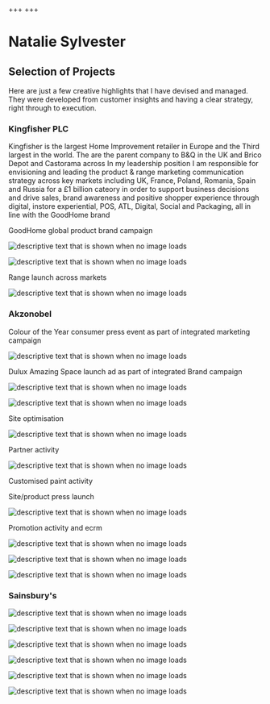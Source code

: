 +++
+++

# Natalie Sylvester

## Selection of Projects

Here are just a few creative highlights that I have devised and managed.  They were developed from customer insights and having a clear strategy, right through to execution.


### Kingfisher PLC

Kingfisher is the largest Home Improvement retailer in Europe and the Third largest in the world. The are the parent company to B&Q in the UK and Brico Depot and Castorama across 
In my leadership position I am responsible for envisioning and leading the product & range  marketing communication strategy across key markets including UK, France, Poland, Romania, Spain and Russia for a £1 billion cateory in order to support business decisions and drive sales, brand awareness and positive shopper experience through digital, instore experiential, POS, ATL, Digital, Social and Packaging, all in line with the GoodHome brand 

GoodHome global product brand campaign

![descriptive text that is shown when no image loads](https://raw.githubusercontent.com/NatSyl/natsyl.github.io/develop/static/images/brand%20campaign.png "This is the text that appears when you hover over the image")

![descriptive text that is shown when no image loads](https://raw.githubusercontent.com/NatSyl/natsyl.github.io/develop/static/images/brand%20campaign1.png "This is the text that appears when you hover over the image")



Range launch across markets

![descriptive text that is shown when no image loads](https://raw.githubusercontent.com/NatSyl/natsyl.github.io/develop/static/images/paint%20range.png "This is the text that appears when you hover over the image")




### Akzonobel

Colour of the Year consumer press event as part of integrated marketing campaign

![descriptive text that is shown when no image loads](https://raw.githubusercontent.com/NatSyl/natsyl.github.io/develop/static/images/Heartwood.png "This is the text that appears when you hover over the image")




Dulux Amazing Space launch ad as part of integrated Brand campaign

![descriptive text that is shown when no image loads](https://raw.githubusercontent.com/NatSyl/natsyl.github.io/develop/static/images/das2.png "This is the text that appears when you hover over the image")

![descriptive text that is shown when no image loads](https://raw.githubusercontent.com/NatSyl/natsyl.github.io/develop/static/images/banners.jpg "This is the text that appears when you hover over the image")

Site optimisation

![descriptive text that is shown when no image loads](https://raw.githubusercontent.com/NatSyl/natsyl.github.io/develop/static/images/site.jpg "This is the text that appears when you hover over the image")


Partner activity

![descriptive text that is shown when no image loads](https://raw.githubusercontent.com/NatSyl/natsyl.github.io/develop/static/images/tsb.jpg "This is the text that appears when you hover over the image")


Customised paint activity

Site/product press launch

![descriptive text that is shown when no image loads](https://raw.githubusercontent.com/NatSyl/natsyl.github.io/develop/static/images/pr.jpg "This is the text that appears when you hover over the image")

Promotion activity and ecrm


![descriptive text that is shown when no image loads](https://raw.githubusercontent.com/NatSyl/natsyl.github.io/develop/static/images/easy-as-12.jpg "This is the text that appears when you hover over the image")


![descriptive text that is shown when no image loads](https://raw.githubusercontent.com/NatSyl/natsyl.github.io/develop/static/images/winter.jpg "This is the text that appears when you hover over the image")


![descriptive text that is shown when no image loads](https://raw.githubusercontent.com/NatSyl/natsyl.github.io/develop/static/images/ecrm.jpg "This is the text that appears when you hover over the image")





### Sainsbury's

![descriptive text that is shown when no image loads](https://raw.githubusercontent.com/NatSyl/natsyl.github.io/develop/static/images/collection.jpg "This is the text that appears when you hover over the image")



![descriptive text that is shown when no image loads](https://raw.githubusercontent.com/NatSyl/natsyl.github.io/develop/static/images/photography.jpg "This is the text that appears when you hover over the image")



![descriptive text that is shown when no image loads](https://raw.githubusercontent.com/NatSyl/natsyl.github.io/develop/static/images/GSV.png "This is the text that appears when you hover over the image")



![descriptive text that is shown when no image loads](https://raw.githubusercontent.com/NatSyl/natsyl.github.io/develop/static/images/jan-sale.jpg "This is the text that appears when you hover over the image")



![descriptive text that is shown when no image loads](https://raw.githubusercontent.com/NatSyl/natsyl.github.io/develop/static/images/partner-marketing.jpg "This is the text that appears when you hover over the image")



![descriptive text that is shown when no image loads](https://raw.githubusercontent.com/NatSyl/natsyl.github.io/develop/static/images/summer-campaign.jpg "This is the text that appears when you hover over the image")
